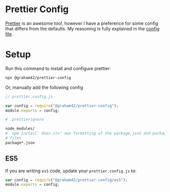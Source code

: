 # Prettier Config

[Prettier](https://prettier.io) is an awesome tool, however I have a preference
for some config that differs from the defaults. My reasoning is fully explained
in the [config file](./index.js).

# Setup

Run this command to install and configure prettier:

```sh
npx @graham42/prettier-config
```

Or, manually add the following config

```js
// prettier.config.js

var config = require("@graham42/prettier-config");
module.exports = config;
```

```sh
# .prettierignore

node_modules/
# `npm install` does its' own formatting of the package.json and package-lock.json
# files
package*.json
```

## ES5

If you are writing `es5` code, update your `prettier.config.js` to:

```js
var config = require("@graham42/prettier-config/es5");
module.exports = config;
```
